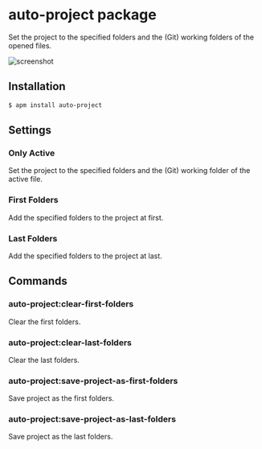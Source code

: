 # auto-project package
Set the project to the specified folders and the (Git) working folders of the opened files.

![screenshot](https://github.com/rumoto/auto-project/raw/master/screenshot.gif)

## Installation
```bash
$ apm install auto-project
```

## Settings
### Only Active
Set the project to the specified folders and the (Git) working folder of the active file.

### First Folders
Add the specified folders to the project at first.

### Last Folders
Add the specified folders to the project at last.

## Commands
### auto-project:clear-first-folders
Clear the first folders.

### auto-project:clear-last-folders
Clear the last folders.

### auto-project:save-project-as-first-folders
Save project as the first folders.

### auto-project:save-project-as-last-folders
Save project as the last folders.
